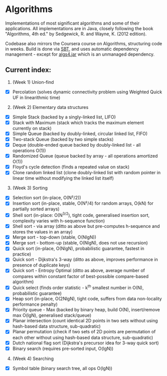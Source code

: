 # Algorithms 

Implementations of most significant algorithms and some of their applications.
All implementations are in Java, closely following the book "Algorithms, 4th ed." by Sedgewick, R. and Wayne, K. (2012 edition).

Codebase also mirrors the Coursera course on Algorithms, structuring code in weeks. 
Build is done via [SBT](http://www.scala-sbt.org/download.html), and uses automatic dependency management - except for [algs4.jar](http://algs4.cs.princeton.edu/code/algs4.jar) which is an unmanaged dependency.

## Current index:

1. (Week 1) Union-find
  - [x] Percolation (solves dynamic connectivity problem using Weighted Quick UF in linearithmic time)
2. (Week 2) Elementary data structures
  - [x] Simple Stack (backed by a singly-linked list, LIFO)
  - [x] Stack with Maximum (stack which tracks the maximum element currently on stack)
  - [x] Simple Queue (backed by doubly-linked, circular linked list, FIFO)
  - [x] Two-stack Queue (backed by two simple stacks)
  - [x] Deque (double-ended queue backed by doubly-linked list - all operations O(1))
  - [x] Randomized Queue (queue backed by array - all operations amortized O(1))
  - [x] Floyd's cycle detection (finds a repeated value on stack)
  - [x] Clone random linked list (clone doubly-linked list with random pointer in linear time without modifying the linked list itself)
3. (Week 3) Sorting
  - [x] Selection sort (in-place, O(N²/2))
  - [x] Insertion sort (in-place, stable, O(N²/4) for random arrays, O(kN) for partially sorted arrays)
  - [x] Shell sort (in-place: O(N<sup>3/2</sup>), tight code, generalised insertion sort, complexity varies with h-sequence function)
  - [x] Shell sort - via array (ditto as above but pre-computes h-sequence and stores the values in an array)
  - [x] Merge sort - top-down (stable, O(NlgN))
  - [x] Merge sort - bottom-up (stable, O(NlgN), does not use recursion)
  - [x] Quick sort (in-place, O(NlgN), probabilistic guarantee, fastest in practice)
  - [x] Quick sort - Dijkstra's 3-way (ditto as above, improves performance in presence of duplicate keys)
  - [x] Quick sort - Entropy Optimal (ditto as above, average number of compares within constant factor of best-possible compare-based algorithm)
  - [x] Quick select (finds order statistic - k<sup>th</sup> smallest number in O(N), probabilistic guarantee)
  - [x] Heap sort (in-place, O(2NlgN), tight code, suffers from data non-locality performance penalty)
  - [x] Priority queue - Max (backed by binary heap, build O(N), insert/remove max O(lgN), generalised stack/queue)
  - [x] Planar intersection (count identical 2D points in two sets without using hash-based data structure, sub-quadratic)
  - [x] Planar permutation (check if two sets of 2D points are permutation of each other without using hash-based data structure, sub-quadratic)
  - [x] Dutch national flag sort (Dijkstra's precursor idea for 3-way quick sort)
  - [x] Binary search (requires pre-sorted input, O(lgN)) 
4. (Week 4) Searching
  - [x] Symbol table (binary search tree, all ops O(lgN))